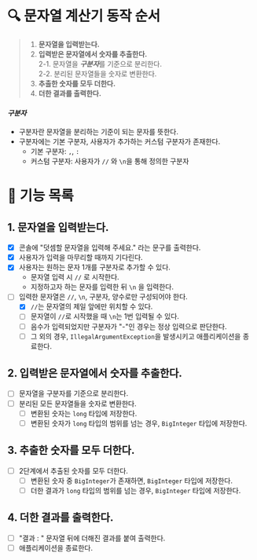 # 🔍 문자열 계산기 동작 순서

> 1. **문자열을 입력받는다.**
> 2. **입력받은 문자열에서 숫자를 추출한다.**  
     2-1. 문자열을 ***구분자***를 기준으로 분리한다.  
     2-2. 분리된 문자열들을 숫자로 변환한다.
> 3. **추출한 숫자를 모두 더한다.**
> 4. **더한 결과를 출력한다.**

#### ***구분자***

- 구분자란 문자열을 분리하는 기준이 되는 문자를 뜻한다.
- 구분자에는 기본 구분자, 사용자가 추가하는 커스텀 구분자가 존재한다.
    - 기본 구분자: `,`, `:`
    - 커스텀 구분자: 사용자가 `//` 와 `\n`을 통해 정의한 구분자

# 🚀 기능 목록

## 1. 문자열을 입력받는다.

- [X] 콘솔에 "덧셈할 문자열을 입력해 주세요." 라는 문구를 출력한다.
- [X] 사용자가 입력을 마무리할 때까지 기다린다.
- [X] 사용자는 원하는 문자 1개를 구분자로 추가할 수 있다.
    - 문자열 입력 시 `//` 로 시작한다.
    - 지정하고자 하는 문자를 입력한 뒤 `\n` 을 입력한다.
- [ ] 입력한 문자열은 `//`, `\n`, 구분자, 양수로만 구성되어야 한다.
    - [X] `//`는 문자열의 제일 앞에만 위치할 수 있다.
    - [ ] 문자열이 `//`로 시작했을 때 `\n`는 1번 입력될 수 있다.
    - [ ] 음수가 입력되었지만 구분자가 "-"인 경우는 정상 입력으로 판단한다.
    - [ ] 그 외의 경우, `IllegalArgumentException`을 발생시키고 애플리케이션을 종료한다.

## 2. 입력받은 문자열에서 숫자를 추출한다.

- [ ] 문자열을 구분자를 기준으로 분리한다.
- [ ] 분리된 모든 문자열들을 숫자로 변환한다.
    - [ ] 변환된 숫자는 `long` 타입에 저장한다.
    - [ ] 변환된 숫자가 `long` 타입의 범위를 넘는 경우, `BigInteger` 타입에 저장한다.

## 3. 추출한 숫자를 모두 더한다.

- [ ] 2단계에서 추출된 숫자를 모두 더한다.
    - [ ] 변환된 숫자 중 `BigInteger`가 존재하면, `BigInteger` 타입에 저장한다.
    - [ ] 더한 결과가 `long` 타입의 범위를 넘는 경우, `BigInteger` 타입에 저장한다.

## 4. 더한 결과를 출력한다.

- [ ] "결과 : " 문자열 뒤에 더해진 결과를 붙여 출력한다.
- [ ] 애플리케이션을 종료한다.

